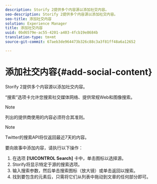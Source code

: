 ```yaml
---
description: Storify 2提供多个内容源以添加社交内容。
seo-description: Storify 2提供多个内容源以添加社交内容。
seo-title: 添加社交内容
solution: Experience Manager
title: 添加社交内容
uuid: 0bd6579e-ac55-4201-a403-4fcb19e8684b
translation-type: tm+mt
source-git-commit: 67aeb3de964473b326c88c3a3f81ff48a6a12652

---
```



# 添加社交内容{#add-social-content}

Storify 2提供多个内容源以添加社交内容。

“搜索”选项卡允许您搜索社交媒体网络、提供常规Web和图像搜索。

>[!NOTE]
>
>列出的提供商使用的内容必须符合其准则。

>[!NOTE]
>
>Twitter的搜索API将仅返回最近7天的内容。

要向故事中添加内容，请执行以下操作：

1. 在选项 **[!UICONTROL Search]** 卡中，单击图标以选择源。
1. Storify将显示特定于源的搜索选项。
1. 输入搜索参数，然后单击搜索图标（放大镜）或单击返回以搜索。
1. 找到要包含的元素后，只需将它们从列表中拖动到文章的任何部分即可。
